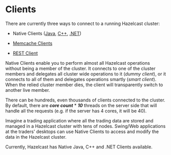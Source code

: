 
# Clients

There are currently three ways to connect to a running Hazelcast cluster:

- Native Clients ([Java](#java-client), [C++](#c-+-+-client), [.NET](#net-client))

- [Memcache Clients](#memcache-client)

- [REST Client](#rest-client)



Native Clients enable you to perform almost all Hazelcast operations without being a member of the cluster. It connects to one of the cluster members and delegates all cluster wide operations to it (*dummy client*), or it connects to all of them and delegates operations smartly (*smart client*). When the relied cluster member dies, the client will transparently switch to another live member.

There can be hundreds, even thousands of clients connected to the cluster. By default, there are ***core count*** \* ***10*** threads on the server side that will handle all the requests (e.g. if the server has 4 cores, it will be 40).

Imagine a trading application where all the trading data are stored and managed in a Hazelcast cluster with tens of nodes. Swing/Web applications at the traders' desktops can use Native Clients to access and modify the data in the Hazelcast cluster.

Currently, Hazelcast has Native Java, C++ and .NET Clients available.

